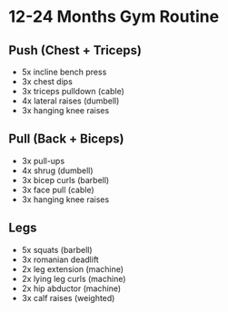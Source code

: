 # 12-24 Months Gym Routine

## Push (Chest + Triceps)

- 5x incline bench press
- 3x chest dips
- 3x triceps pulldown (cable)
- 4x lateral raises (dumbell)
- 3x hanging knee raises 

## Pull (Back + Biceps)

- 3x pull-ups
- 4x shrug (dumbell)
- 3x bicep curls (barbell)
- 3x face pull (cable)
- 3x hanging knee raises

## Legs

- 5x squats (barbell)
- 3x romanian deadlift
- 2x leg extension (machine)
- 2x lying leg curls (machine)
- 2x hip abductor (machine)
- 3x calf raises (weighted)